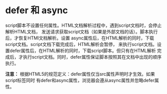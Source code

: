 # defer 和 async

script脚本不设置任何属性。HTML文档解析过程中，遇到script文档时，会停止解析HTML文档，
发送请求获取script文档（如果是外部文档的话）。脚本执行后，才恢复HTMl文档解析。设置
async属性后，在HTML解析的同时，下载script文档。script文档下载完成后，HTML解析会暂停，
来执行script文档。设置defer属性后，在HTML解析的同时，下载script脚本。但只有在HTML解析
完成后，才执行script文档。同时，defer属性保证脚本按照其在文档中出现的顺序执行。   

**注意：** 根据HTML5的规范定义：defer属性仅当src属性声明时才生效。如果script标签同时
有defer和async属性，浏览器会遵从async属性并忽略defer属性。
　
